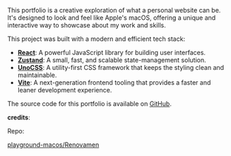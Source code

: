 

This portfolio is a creative exploration of what a personal website can be. It's designed to look and feel like Apple's macOS, offering a unique and interactive way to showcase about my work and skills.



This project was built with a modern and efficient tech stack:

*   **[React](https://reactjs.org/)**: A powerful JavaScript library for building user interfaces.
*   **[Zustand](https://zustand-demo.pmnd.rs/)**: A small, fast, and scalable state-management solution.
*   **[UnoCSS](https://uno.antfu.me/)**: A utility-first CSS framework that keeps the styling clean and maintainable.
*   **[Vite](https://vitejs.dev/)**: A next-generation frontend tooling that provides a faster and leaner development experience.


The source code for this portfolio is available on [GitHub](https://github.com/renovamen1/macOS-portfolio2). 

**credits**:


Repo:  

[playground-macos/Renovamen](https://github.com/Renovamen/playground-macos)